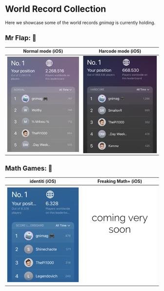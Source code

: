 # World Record Collection

Here we showcase some of the world records _gnimag_ is currently holding.



## Mr Flap: 🥇

Normal mode (iOS)          | Harcode mode (iOS)
:-------------------------:|:-------------------------:
![](Resources/Highscores/MrFlap-Normal.png)  | ![](Resources/Highscores/MrFlap-Hardcore.png) 



## Math Games: 🥇

identiti (iOS) | Freaking Math+ (iOS)
:-------------------------:|:-------------------------:
![](Resources/Highscores/identiti.png)  | ![](Resources/Highscores/FreakingMath+.png) 

